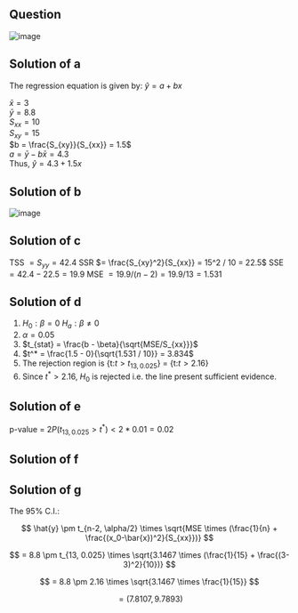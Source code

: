 ## Question

![image](https://github.com/user-attachments/assets/a9328b2e-6ff0-4a2f-833b-e7f294646694)

## Solution of a

The regression equation is given by: $\hat{y} = a + bx$  

$\bar{x} = 3$  
$\bar{y} = 8.8$  
$S_{xx} = 10$  
$S_{xy} = 15$  
$b = \frac{S_{xy}}{S_{xx}} = 1.5$  
$a = \bar{y} - b \bar{x} = 4.3$  
Thus, $\hat{y} = 4.3 + 1.5x$

## Solution of b

![image](https://github.com/user-attachments/assets/84ae7e9f-2241-47e5-bb78-414709478442)

## Solution of c
TSS $= S_{yy} = 42.4$
SSR $= \frac{S_{xy}^2}{S_{xx}} = 15^2 / 10 = 22.5$
SSE $= 42.4 - 22.5 = 19.9$
MSE $= 19.9 / (n-2) = 19.9 / 13 = 1.531$

## Solution of d
1. $H_0 : \beta = 0$
$H_a : \beta \neq 0$
2. $\alpha = 0.05$
3. $t_{stat} = \frac{b - \beta}{\sqrt{MSE/S_{xx}}}$
4. $t^* = \frac{1.5 - 0}{\sqrt{1.531 / 10}} = 3.834$
5. The rejection region is {t:$t > t_{13, 0.025}$} = {t:$t > 2.16$}
6. Since $t^* > 2.16$, $H_0$ is rejected i.e. the line present sufficient evidence.

## Solution of e
p-value = $2P(t_{13, 0.025} > t^*) < 2 * 0.01 = 0.02$

## Solution of f


## Solution of g
The 95% C.I.:

$$
\hat{y} \pm t_{n-2, \alpha/2} \times \sqrt{MSE \times (\frac{1}{n} + \frac{(x_0-\bar{x})^2}{S_{xx}})}
$$

$$
= 8.8 \pm t_{13, 0.025} \times \sqrt{3.1467 \times (\frac{1}{15} + \frac{(3-3)^2}{10})}
$$

$$
= 8.8 \pm 2.16 \times \sqrt{3.1467 \times \frac{1}{15}}
$$

$$
= (7.8107, 9.7893)
$$
